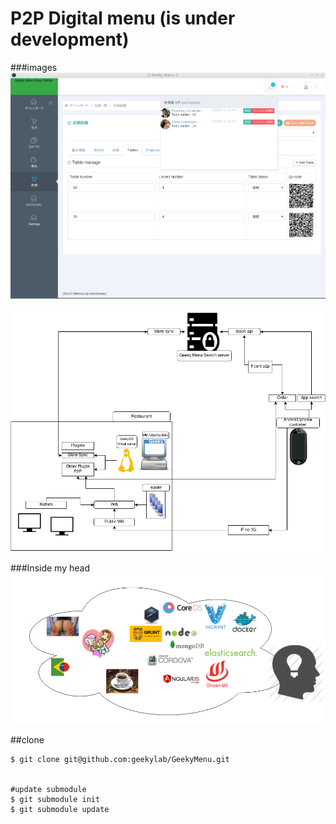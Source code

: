 P2P Digital menu (is under development)
============================

###images
![Images](https://raw.githubusercontent.com/geekylab/GeekyMenu/master/easy_control.png)


![Images](https://raw.githubusercontent.com/geekylab/GeekyMenu/master/menu.png)

###Inside my head
![Images](https://raw.githubusercontent.com/geekylab/GeekyMenu/master/head.png)

##clone
```
$ git clone git@github.com:geekylab/GeekyMenu.git


#update submodule
$ git submodule init
$ git submodule update

```